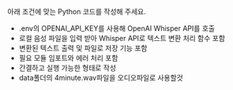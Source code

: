 아래 조건에 맞는 Python 코드를 작성해 주세요.

- .env의 OPENAI_API_KEY를 사용해 OpenAI Whisper API를 호출
- 로컬 음성 파일을 입력 받아 Whisper API로 텍스트 변환 처리 함수 포함
- 변환된 텍스트 출력 및 파일로 저장 기능 포함
- 필요 모듈 임포트와 에러 처리 포함
- 간결하고 실행 가능한 형태로 작성
- data폴더의 4minute.wav파일을 오디오파일로 사용할것

